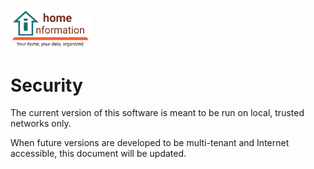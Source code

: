 <img src="src/hi/static/img/hi-logo-w-tagline-197x96.png" alt="Home Information Logo" width="128">

# Security

The current version of this software is meant to be run on local, trusted networks only.

When future versions are developed to be multi-tenant and Internet accessible, this document will be updated.

